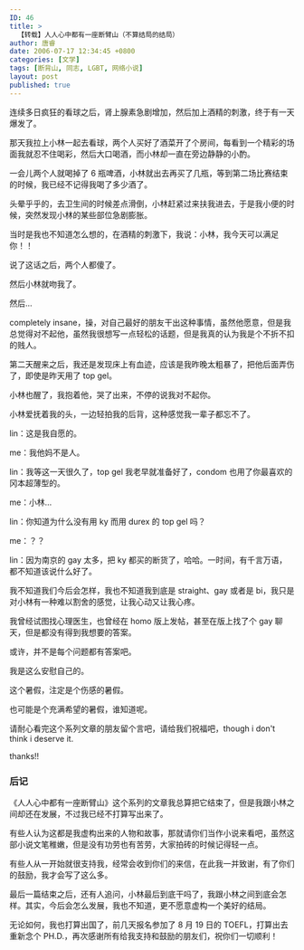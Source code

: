 ```yaml
---
ID: 46
title: >
  【转载】人人心中都有一座断臂山（不算结局的结局）
author: 唐睿
date: 2006-07-17 12:34:45 +0800
categories: [文学]
tags: [断背山, 同志, LGBT, 网络小说]
layout: post
published: true
---
```


连续多日疯狂的看球之后，肾上腺素急剧增加，然后加上酒精的刺激，终于有一天爆发了。

那天我拉上小林一起去看球，两个人买好了酒菜开了个房间，每看到一个精彩的场面我就忍不住喝彩，然后大口喝酒，而小林却一直在旁边静静的小酌。

一会儿两个人就喝掉了 6 瓶啤酒，小林就出去再买了几瓶，等到第二场比赛结束的时候，我已经不记得我喝了多少酒了。

头晕乎乎的，去卫生间的时候差点滑倒，小林赶紧过来扶我进去，于是我小便的时候，突然发现小林的某些部位急剧膨胀。

当时是我也不知道怎么想的，在酒精的刺激下，我说：小林，我今天可以满足你！！

说了这话之后，两个人都傻了。

然后小林就吻我了。

然后…

completely insane，操，对自己最好的朋友干出这种事情，虽然他愿意，但是我总觉得对不起他，虽然我很想写一点轻松的话题，但是我真的认为我是个不折不扣的贱人。

第二天醒来之后，我还是发现床上有血迹，应该是我昨晚太粗暴了，把他后面弄伤了，即使是昨天用了 top gel。

小林也醒了，我抱着他，哭了出来，不停的说我对不起你。

小林爱抚着我的头，一边轻拍我的后背，这种感觉我一辈子都忘不了。
 
lin：这是我自愿的。

me：我他妈不是人。

lin：我等这一天很久了，top gel 我老早就准备好了，condom 也用了你最喜欢的冈本超薄型的。

me：小林…

lin：你知道为什么没有用 ky 而用 durex 的 top gel 吗？

me：？？

lin：因为南京的 gay 太多，把 ky 都买的断货了，哈哈。一时间，有千言万语，都不知道该说什么好了。

我不知道我们今后会怎样，我也不知道我到底是 straight、gay 或者是 bi，我只是对小林有一种难以割舍的感觉，让我心动又让我心疼。

我曾经试图找心理医生，也曾经在 homo 版上发帖，甚至在版上找了个 gay 聊天，但是都没有得到我想要的答案。

或许，并不是每个问题都有答案吧。

我是这么安慰自己的。

这个暑假，注定是个伤感的暑假。

也可能是个充满希望的暑假，谁知道呢。

请耐心看完这个系列文章的朋友留个言吧，请给我们祝福吧，though i don't think i deserve it.

thanks!!

### 后记

《人人心中都有一座断臂山》这个系列的文章我总算把它结束了，但是我跟小林之间却还在发展，不过我已经不打算写出来了。

有些人认为这都是我虚构出来的人物和故事，那就请你们当作小说来看吧，虽然这部小说文笔稚嫩，但是没有功劳也有苦劳，大家拍砖的时候记得轻一点。

有些人从一开始就很支持我，经常会收到你们的来信，在此我一并致谢，有了你们的鼓励，我才会写了这么多。

最后一篇结束之后，还有人追问，小林最后到底干吗了，我跟小林之间到底会怎样。其实，今后会怎么发展，我也不知道，更不愿意虚构一个美好的结局。

无论如何，我也打算出国了，前几天报名参加了 8 月 19 日的 TOEFL，打算出去重新念个 PH.D.，再次感谢所有给我支持和鼓励的朋友们，祝你们一切顺利！
